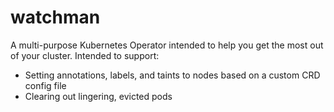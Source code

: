 # watchman
A multi-purpose Kubernetes Operator intended to help you get the most out of your cluster. Intended to support:
* Setting annotations, labels, and taints to nodes based on a custom CRD config file
* Clearing out lingering, evicted pods
